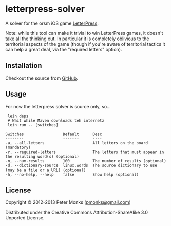 # letterpress-solver

A solver for the orsm iOS game [LetterPress](https://itunes.apple.com/us/app/letterpress-word-game/id526619424?mt=8).

Note: while this tool can make it trivial to win LetterPress games, it doesn't take all the thinking out.  In particular it is completely oblivious to the territorial aspects of the game (though if you're aware of territorial tactics it can help a great deal, via the "required letters" option).

## Installation

Checkout the source from [GitHub](https://github.com/pmonks/clojure-adventures/tree/master/letterpress-solver).

## Usage

For now the letterpress solver is source only, so...

```shell
 lein deps
 # Wait while Maven downloads teh internetz
 lein run -- [switches]
```
    Switches                 Default      Desc                                                  
    --------                 -------      ----                                                  
    -a, --all-letters                     All letters on the board (mandatory)
    -r, --required-letters                The letters that must appear in the resulting word(s) (optional)
    -n, --num-results        100          The number of results (optional)
    -d, --dictionary-source  linux.words  The source dictionary to use (may be a file or a URL) (optional)
    -h, --no-help, --help    false        Show help (optional)

## License

Copyright © 2012-2013 Peter Monks (pmonks@gmail.com)

Distributed under the Creative Commons Attribution-ShareAlike 3.0 Unported License.
